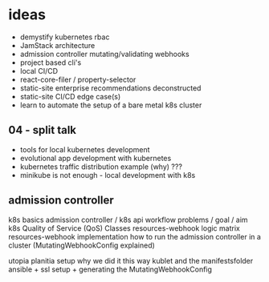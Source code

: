 
# ideas

- demystify kubernetes rbac
- JamStack architecture
- admission controller mutating/validating webhooks
- project based cli's
- local CI/CD
- react-core-filer / property-selector
- static-site enterprise recommendations deconstructed
- static-site CI/CD edge case(s)
- learn to automate the setup of a bare metal k8s cluster

## 04 - split talk
- tools for local kubernetes development
- evolutional app development with kubernetes
- kubernetes traffic distribution example (why) ???
- minikube is not enough - local development with k8s

## admission controller
k8s basics
admission controller / k8s api workflow
problems / goal / aim
k8s Quality of Service (QoS) Classes
resources-webhook logic matrix
resources-webhook implementation
how to run the admission controller in a cluster (MutatingWebhookConfig explained)

utopia planitia setup
why we did it this way
kublet and the manifestsfolder
ansible + ssl setup + generating the MutatingWebhookConfig
